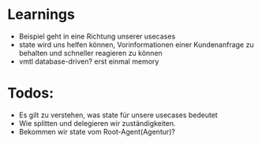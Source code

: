 # Learnings
- Beispiel geht in eine Richtung unserer usecases
- state wird uns helfen können, Vorinformationen einer Kundenanfrage zu behalten und schneller reagieren zu können
- vmtl database-driven? erst einmal memory

# Todos:
- Es gilt zu verstehen, was state für unsere usecases bedeutet
- Wie splitten und delegieren wir zuständigkeiten. 
- Bekommen wir state vom Root-Agent(Agentur)?